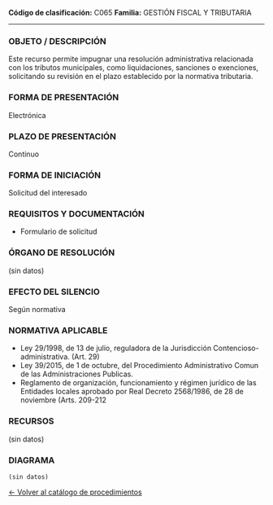 
**Código de clasificación:** C065
**Familia:** GESTIÓN FISCAL Y TRIBUTARIA

---

### OBJETO / DESCRIPCIÓN

Este recurso permite impugnar una resolución administrativa relacionada con los tributos municipales, como liquidaciones, sanciones o exenciones, solicitando su revisión en el plazo establecido por la normativa tributaria.

### FORMA DE PRESENTACIÓN

Electrónica

### PLAZO DE PRESENTACIÓN

Continuo

### FORMA DE INICIACIÓN

Solicitud del interesado

### REQUISITOS Y DOCUMENTACIÓN

- Formulario de solicitud

### ÓRGANO DE RESOLUCIÓN

(sin datos)

### EFECTO DEL SILENCIO

Según normativa

### NORMATIVA APLICABLE

- Ley 29/1998, de 13 de julio, reguladora de la Jurisdicción Contencioso-administrativa. (Art. 29)
- Ley 39/2015, de 1 de octubre, del Procedimiento Administrativo Comun de las Administraciones Publicas. 
- Reglamento de organización, funcionamiento y régimen jurídico de las Entidades locales aprobado por Real Decreto 2568/1986, de 28 de noviembre (Arts. 209-212

### RECURSOS

(sin datos)

### DIAGRAMA

```mermaid
(sin datos)
```

[← Volver al catálogo de procedimientos](../buscador.md)